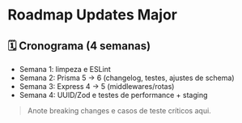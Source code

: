 # Roadmap Updates Major

## 🗓️ Cronograma (4 semanas)
- Semana 1: limpeza e ESLint
- Semana 2: Prisma 5 → 6 (changelog, testes, ajustes de schema)
- Semana 3: Express 4 → 5 (middlewares/rotas)
- Semana 4: UUID/Zod e testes de performance + staging

> Anote breaking changes e casos de teste críticos aqui.
